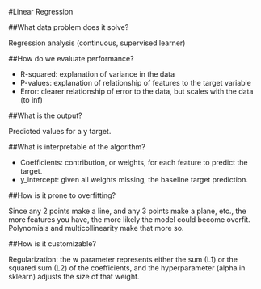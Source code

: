 #Linear Regression

##What data problem does it solve?

Regression analysis (continuous, supervised learner)

##How do we evaluate performance?

* R-squared: explanation of variance in the data 
* P-values: explanation of relationship of features to the target variable 
* Error: clearer relationship of error to the data, but scales with the data (to inf)

##What is the output?

Predicted values for a y target.

##What is interpretable of the algorithm?

* Coefficients: contribution, or weights, for each feature to predict the target. 
* y_intercept: given all weights missing, the baseline target prediction.

##How is it prone to overfitting?

Since any 2 points make a line, and any 3 points make a plane, etc., the more features you have, the more likely the model could become overfit. Polynomials and multicollinearity make that more so.

##How is it customizable?

Regularization: the w parameter represents either the sum (L1) or the squared sum (L2) of the coefficients, and the hyperparameter (alpha in sklearn) adjusts the size of that weight.